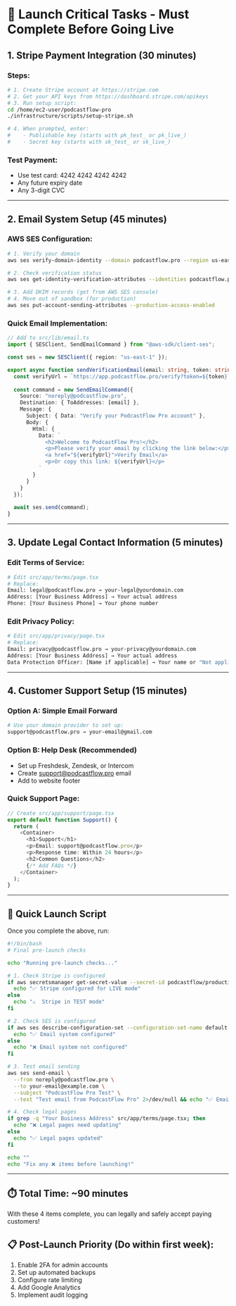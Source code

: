 # 🚨 Launch Critical Tasks - Must Complete Before Going Live

## 1. **Stripe Payment Integration** (30 minutes)

### Steps:
```bash
# 1. Create Stripe account at https://stripe.com
# 2. Get your API keys from https://dashboard.stripe.com/apikeys
# 3. Run setup script:
cd /home/ec2-user/podcastflow-pro
./infrastructure/scripts/setup-stripe.sh

# 4. When prompted, enter:
#    - Publishable key (starts with pk_test_ or pk_live_)
#    - Secret key (starts with sk_test_ or sk_live_)
```

### Test Payment:
- Use test card: 4242 4242 4242 4242
- Any future expiry date
- Any 3-digit CVC

---

## 2. **Email System Setup** (45 minutes)

### AWS SES Configuration:
```bash
# 1. Verify your domain
aws ses verify-domain-identity --domain podcastflow.pro --region us-east-1

# 2. Check verification status
aws ses get-identity-verification-attributes --identities podcastflow.pro --region us-east-1

# 3. Add DKIM records (get from AWS SES console)
# 4. Move out of sandbox (for production)
aws ses put-account-sending-attributes --production-access-enabled
```

### Quick Email Implementation:
```typescript
// Add to src/lib/email.ts
import { SESClient, SendEmailCommand } from "@aws-sdk/client-ses";

const ses = new SESClient({ region: "us-east-1" });

export async function sendVerificationEmail(email: string, token: string) {
  const verifyUrl = `https://app.podcastflow.pro/verify?token=${token}`;
  
  const command = new SendEmailCommand({
    Source: "noreply@podcastflow.pro",
    Destination: { ToAddresses: [email] },
    Message: {
      Subject: { Data: "Verify your PodcastFlow Pro account" },
      Body: {
        Html: {
          Data: `
            <h2>Welcome to PodcastFlow Pro!</h2>
            <p>Please verify your email by clicking the link below:</p>
            <a href="${verifyUrl}">Verify Email</a>
            <p>Or copy this link: ${verifyUrl}</p>
          `
        }
      }
    }
  });
  
  await ses.send(command);
}
```

---

## 3. **Update Legal Contact Information** (5 minutes)

### Edit Terms of Service:
```bash
# Edit src/app/terms/page.tsx
# Replace:
Email: legal@podcastflow.pro → your-legal@yourdomain.com
Address: [Your Business Address] → Your actual address
Phone: [Your Business Phone] → Your phone number
```

### Edit Privacy Policy:
```bash
# Edit src/app/privacy/page.tsx
# Replace:
Email: privacy@podcastflow.pro → your-privacy@yourdomain.com
Address: [Your Business Address] → Your actual address
Data Protection Officer: [Name if applicable] → Your name or "Not applicable"
```

---

## 4. **Customer Support Setup** (15 minutes)

### Option A: Simple Email Forward
```bash
# Use your domain provider to set up:
support@podcastflow.pro → your-email@gmail.com
```

### Option B: Help Desk (Recommended)
- Set up Freshdesk, Zendesk, or Intercom
- Create support@podcastflow.pro email
- Add to website footer

### Quick Support Page:
```typescript
// Create src/app/support/page.tsx
export default function Support() {
  return (
    <Container>
      <h1>Support</h1>
      <p>Email: support@podcastflow.pro</p>
      <p>Response time: Within 24 hours</p>
      <h2>Common Questions</h2>
      {/* Add FAQs */}
    </Container>
  );
}
```

---

## 🚀 Quick Launch Script

Once you complete the above, run:

```bash
#!/bin/bash
# Final pre-launch checks

echo "Running pre-launch checks..."

# 1. Check Stripe is configured
if aws secretsmanager get-secret-value --secret-id podcastflow/production/stripe --query SecretString --output text | grep -q "pk_live"; then
  echo "✅ Stripe configured for LIVE mode"
else
  echo "⚠️  Stripe in TEST mode"
fi

# 2. Check SES is configured
if aws ses describe-configuration-set --configuration-set-name default 2>/dev/null; then
  echo "✅ Email system configured"
else
  echo "❌ Email system not configured"
fi

# 3. Test email sending
aws ses send-email \
  --from noreply@podcastflow.pro \
  --to your-email@example.com \
  --subject "PodcastFlow Pro Test" \
  --text "Test email from PodcastFlow Pro" 2>/dev/null && echo "✅ Email sending works" || echo "❌ Email sending failed"

# 4. Check legal pages
if grep -q "Your Business Address" src/app/terms/page.tsx; then
  echo "❌ Legal pages need updating"
else
  echo "✅ Legal pages updated"
fi

echo ""
echo "Fix any ❌ items before launching!"
```

---

## ⏱️ Total Time: ~90 minutes

With these 4 items complete, you can legally and safely accept paying customers!

## 📋 Post-Launch Priority (Do within first week):
1. Enable 2FA for admin accounts
2. Set up automated backups
3. Configure rate limiting
4. Add Google Analytics
5. Implement audit logging